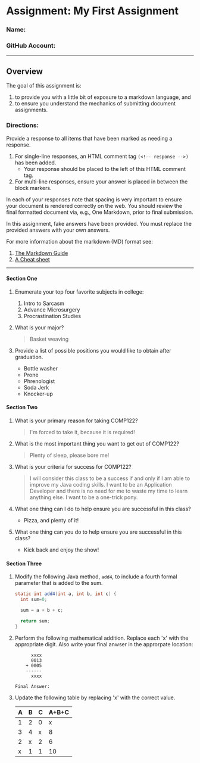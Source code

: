 # Assignment:  My First Assignment
### Name: 
### GitHub Account: 

---
## Overview
The goal of this assignment is:
  1. to provide you with a little bit of exposure to a markdown language, and
  1. to ensure you understand the mechanics of submitting document assignments.

### Directions:

Provide a response to all items that have been marked as needing a response. 
  1. For single-line responses, an HTML comment tag `(<!-- response -->)` has been added.
     * Your response should be placed to the left of this HTML comment tag.
  1. For multi-line responses, ensure your answer is placed in between the block markers.

In each of your responses note that spacing is very important to ensure your document is rendered correctly on the web. You should review the final formatted document via, e.g., One Markdown, prior to final submission.

In this assignment, fake answers have been provided. You must replace the provided answers with your own answers.

For more information about the markdown (MD) format see:

  1. [The Markdown Guide](https://www.markdownguide.org)
  1. [A Cheat sheet](file://$HOME/classes/comp122/reference/markdown-cheat-sheet.md)


---
#### Section One
1. Enumerate your top four favorite subjects in college:
   1. Intro to Sarcasm                                                        <!-- response -->
   1. Advance Microsurgery                                                    <!-- response -->
   1. Procrastination Studies                                                 <!-- response -->
   <!-- 
        A '1. ' introduces an ordered list.  
        To add the fourth subject, simply add a line to the list starting with '1. '. 
        The Markdown viewer will automatically assigned the appropriate line number. 
        Also note that positioning of all the '1. 's above; they all must begin
        in the same column. 
   -->
 

1. What is your major?
   > Basket weaving                                                           <!-- response -->
   <!-- 
        Place your response after the first '> '.  
        A '> ' introduces a block quote.  
        Also note that the '> ' is positioned directly under the first character
        after the '1. ' above.  This is important!
   -->


1. Provide a list of possible positions you would like to obtain after graduation.
   * Bottle washer                                                            <!-- response -->
   * Prone                                                                    <!-- response -->
   * Phrenologist                                                             <!-- response -->
   * Soda Jerk                                                                <!-- response -->
   * Knocker-up                                                               <!-- response -->
  <!-- 
       This is an example of an unordered list.  
       An unordered list can begin with either '* ' or '- '.  
       Feel free to add and delete response lines as needed.
  -->

#### Section Two
1. What is your primary reason for taking COMP122?
   > I'm forced to take it, because it is required!                           <!-- response -->

1. What is the most important thing you want to get out of COMP122?
   > Plenty of sleep, please bore me!                                         <!-- response -->

1. What is your criteria for success for COMP122?
   > I will consider this class to be a success if and only if I              <!-- response -->
     am able to improve my Java coding skills. I want to be an                <!-- response -->
     Application Developer and there is no need for me to waste               <!-- response -->
     my time to learn anything else. I want to be a one-trick pony.           <!-- response -->
                                                                              <!-- response -->
   <!-- The above is an example of a multi-line response. -->
   <!-- Note that a respons tag must be assiciated with each line. -->
   <!-- Feel free to add or remove additional response lines as needed. -->


1. What one thing can I do to help ensure you are successful in this class?
   * Pizza, and plenty of it!                                                 <!-- response -->

1. What one thing can you do to help ensure you are successful in this class?
   * Kick back and enjoy the show!                                            <!-- response -->

#### Section Three
1. Modify the following Java method, `add4`, to include a fourth formal parameter that is added to the sum.

   ```java response
   static int add4(int a, int b, int c) {                                     
     int sum=0;

     sum = a + b + c;

     return sum;
   }
   ```
   <!-- 
        The three ticks ('`') opens up a code block. You can also include
        the tag (e.g., java) that identifies how to render the code.
        All the code must be between the two sets of 3-ticks, and the code
        must indented to the column in which the three ticks begin.
        The "response" tag must be present to be include in your response key.
   -->


1. Perform the following mathematical addition.  Replace each 'x' with the appropriate digit.  Also write your final anwser in the approrpate location:

   ```response
         xxxx 
         0013 
       + 0005 
       ------
         xxxx 

   Final Answer:  
   ```

   <!-- 
        This is a seconde example of a multi-line response block.
   -->


1. Update the following table by replacing 'x' with the correct value.

   <!-- response start -->

   | A  | B  | C  | A+B+C |
   |----|----|----|-------|
   | 1  | 2  | 0  |   x   |
   | 3  | 4  | x  |   8   |
   | 2  | x  | 2  |   6   |
   | x  | 1  | 1  |  10   |

   <!-- response end -->

   <!-- 
        This is an example of a multi-line response block.
        Everything between the "response start" and "response end" is included
        in the answer key.
   -->
